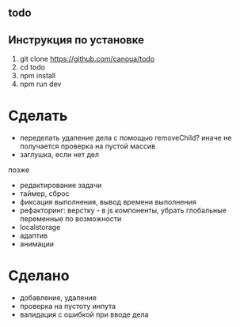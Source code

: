 ## todo

## Инструкция по установке

1. git clone https://github.com/canoua/todo
2. cd todo
3. npm install
4. npm run dev

# Сделать

- переделать удаление дела с помощью removeChild? иначе не получается проверка на пустой массив
- заглушка, если нет дел

позже

- редактирование задачи
- таймер, сброс
- фиксация выполнения, вывод времени выполнения
- рефакторинг: верстку - в js компоненты, убрать глобальные переменные по возможности
- localstorage
- адаптив
- анимации

# Сделано

- добавление, удаление
- проверка на пустоту инпута
- валидация с ошибкой при вводе дела
